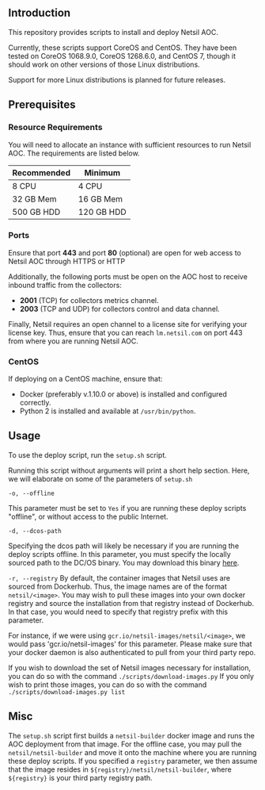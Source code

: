 ## Introduction
This repository provides scripts to install and deploy Netsil AOC.

Currently, these scripts support CoreOS and CentOS. They have been tested on CoreOS 1068.9.0, CoreOS 1268.6.0, and CentOS 7, though it should work on other versions of those Linux distributions.

Support for more Linux distributions is planned for future releases.

## Prerequisites 
### Resource Requirements
You will need to allocate an instance with sufficient resources to run Netsil AOC.
The requirements are listed below.

| Recommended | Minimum    |
| ----------- | --------   |
| 8 CPU       | 4 CPU      |
| 32 GB Mem   | 16 GB Mem  |
| 500 GB HDD  | 120 GB HDD |

### Ports
Ensure that port **443** and port **80** (optional) are open for web access to Netsil AOC through HTTPS or HTTP

Additionally, the following ports must be open on the AOC host to receive inbound traffic from the collectors:
* **2001** (TCP) for collectors metrics channel.
* **2003** (TCP and UDP) for collectors control and data channel.

Finally, Netsil requires an open channel to a license site for verifying your license key.
Thus, ensure that you can reach `lm.netsil.com` on port 443 from where you are running Netsil AOC.

### CentOS
If deploying on a CentOS machine, ensure that:
* Docker (preferably v.1.10.0 or above) is installed and configured correctly.
* Python 2 is installed and available at `/usr/bin/python`.

## Usage
To use the deploy script, run the `setup.sh` script.

Running this script without arguments will print a short help section.
Here, we will elaborate on some of the parameters of `setup.sh`

`-o, --offline`

This parameter must be set to `Yes` if you are running these deploy scripts "offline", or without access to the public Internet.

`-d, --dcos-path`

Specifying the dcos path will likely be necessary if you are running the deploy scripts offline.
In this parameter, you must specify the locally sourced path to the DC/OS binary. 
You may download this binary [here](https://downloads.dcos.io/dcos/EarlyAccess/commit/14509fe1e7899f439527fb39867194c7a425c771/dcos_generate_config.sh).

`-r, --registry`
By default, the container images that Netsil uses are sourced from Dockerhub. Thus, the image names are of the format `netsil/<image>`.
You may wish to pull these images into your own docker registry and source the installation from that registry instead of Dockerhub.
In that case, you would need to specify that registry prefix with this parameter.

For instance, if we were using `gcr.io/netsil-images/netsil/<image>`, we would pass 'gcr.io/netsil-images' for this parameter.
Please make sure that your docker daemon is also authenticated to pull from your third party repo.

If you wish to download the set of Netsil images necessary for installation, you can do so with the command `./scripts/download-images.py`
If you only wish to print those images, you can do so with the command `./scripts/download-images.py list`

## Misc
The `setup.sh` script first builds a `netsil-builder` docker image and runs the AOC deployment from that image.
For the offline case, you may pull the `netsil/netsil-builder` and move it onto the machine where you are running these deploy scripts.
If you specified a `registry` parameter, we then assume that the image resides in `${registry}/netsil/netsil-builder`, where `${registry}` is your third party registry path.
